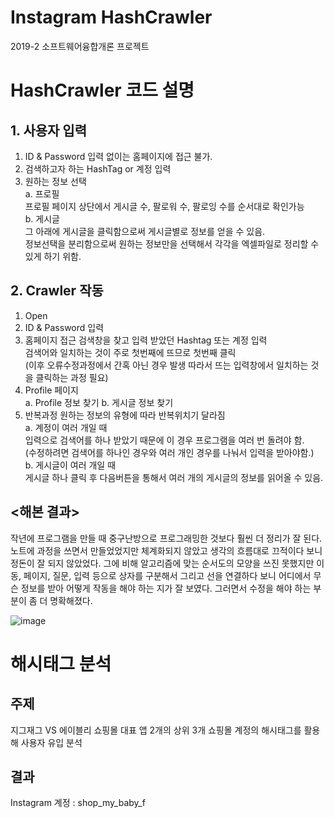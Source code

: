 # Instagram HashCrawler
2019-2 소프트웨어융합개론 프로젝트

# HashCrawler 코드 설명
## 1.	사용자 입력
1)	ID & Password 입력
없이는 홈페이지에 접근 불가.
2)	검색하고자 하는 HashTag or 계정 입력
3)	원하는 정보 선택   
    a.	프로필   
    프로필 페이지 상단에서 게시글 수, 팔로워 수, 팔로잉 수를 순서대로 확인가능  
    b.	게시글  
    그 아래에 게시글을 클릭함으로써 게시글별로 정보를 얻을 수 있음.   
    정보선택을 분리함으로써 원하는 정보만을 선택해서 각각을 엑셀파일로 정리할 수 있게 하기 위함.  


## 2.	Crawler 작동
1)	Open
2)	ID & Password 입력
3)	홈페이지 접근
검색창을 찾고 입력 받았던 Hashtag 또는 계정 입력  
검색어와 일치하는 것이 주로 첫번째에 뜨므로 첫번째 클릭  
(이후 오류수정과정에서 간혹 아닌 경우 발생 따라서 뜨는 입력창에서 일치하는 것을 클릭하는 과정 필요)
4)	Profile 페이지  
    a.	Profile 정보 찾기
    b.	게시글 정보 찾기
5)	반복과정
원하는 정보의 유형에 따라 반복위치기 달라짐  
    a.	계정이 여러 개일 때  
    입력으로 검색어를 하나 받았기 때문에 이 경우 프로그램을 여러 번 돌려야 함.  
    (수정하려면 검색어를 하나인 경우와 여러 개인 경우를 나눠서 입력을 받아야함.)  
    b.	게시글이 여러 개일 때  
    게시글 하나 클릭 후 다음버튼을 통해서 여러 개의 게시글의 정보를 읽어올 수 있음.


## <해본 결과>
작년에 프로그램을 만들 때 중구난방으로 프로그래밍한 것보다 훨씬 더 정리가 잘 된다. 노트에 과정을 쓰면서 만들었었지만 체계화되지 않았고 생각의 흐름대로 끄적이다 보니 정돈이 잘 되지 않았었다. 그에 비해 알고리즘에 맞는 순서도의 모양을 쓰진 못했지만 이동, 페이지, 질문, 입력 등으로 상자를 구분해서 그리고 선을 연결하다 보니 어디에서 무슨 정보를 받아 어떻게 작동을 해야 하는 지가 잘 보였다. 그러면서 수정을 해야 하는 부분이 좀 더 명확해졌다.

 ![image](https://user-images.githubusercontent.com/51522587/163665396-53f98503-d7f9-4af2-99bc-4938ebe30d5a.png)


# 해시태그 분석
## 주제
지그재그 VS 에이블리
    쇼핑몰 대표 앱 2개의 상위 3개 쇼핑몰 계정의 해시태그를 활용해 사용자 유입 분석
    
## 결과
Instagram 계정 : shop_my_baby_f
